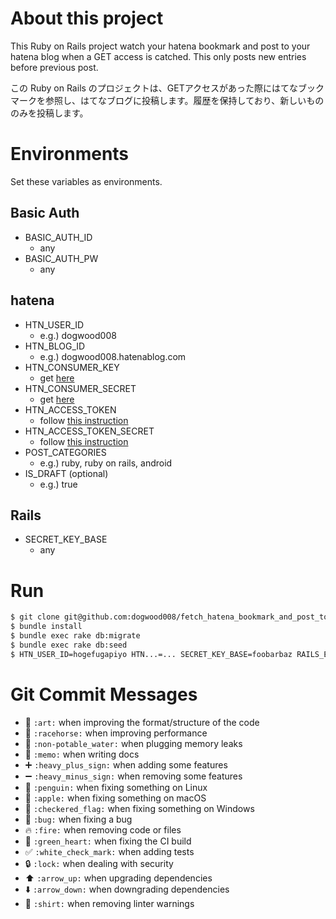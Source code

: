 # About this project

This Ruby on Rails project watch your hatena bookmark and post to your hatena blog when a GET access is catched. This only posts new entries before previous post.

この Ruby on Rails のプロジェクトは、GETアクセスがあった際にはてなブックマークを参照し、はてなブログに投稿します。履歴を保持しており、新しいもののみを投稿します。

# Environments

Set these variables as environments.

## Basic Auth

- BASIC_AUTH_ID
  - any
- BASIC_AUTH_PW
  - any

## hatena

- HTN_USER_ID
  - e.g.) dogwood008
- HTN_BLOG_ID
  - e.g.) dogwood008.hatenablog.com
- HTN_CONSUMER_KEY
  - get [here](http://developer.hatena.ne.jp/)
- HTN_CONSUMER_SECRET
  - get [here](http://developer.hatena.ne.jp/)
- HTN_ACCESS_TOKEN
  - follow [this instruction](https://github.com/kymmt90/hatenablog#2-get-your-access-token-and-access-token-secret)
- HTN_ACCESS_TOKEN_SECRET
  - follow [this instruction](https://github.com/kymmt90/hatenablog#2-get-your-access-token-and-access-token-secret)
- POST_CATEGORIES
  - e.g.) ruby, ruby on rails, android
- IS_DRAFT (optional)
  - e.g.) true

## Rails

- SECRET_KEY_BASE
  - any

# Run

```bash
$ git clone git@github.com:dogwood008/fetch_hatena_bookmark_and_post_to_hatena_blog.git
$ bundle install
$ bundle exec rake db:migrate
$ bundle exec rake db:seed
$ HTN_USER_ID=hogefugapiyo HTN...=... SECRET_KEY_BASE=foobarbaz RAILS_ENV=production bundle exec rails s -b 0.0.0.0
```

# Git Commit Messages

- 🎨  `:art:` when improving the format/structure of the code
- 🐎  `:racehorse:` when improving performance
- 🚱  `:non-potable_water:` when plugging memory leaks
- 📝  `:memo:` when writing docs
- ➕  `:heavy_plus_sign:` when adding some features
- ➖  `:heavy_minus_sign:` when removing some features
- 🐧  `:penguin:` when fixing something on Linux
- 🍎  `:apple:` when fixing something on macOS
- 🏁  `:checkered_flag:` when fixing something on Windows
- 🐛  `:bug:` when fixing a bug
- 🔥  `:fire:` when removing code or files
- 💚  `:green_heart:` when fixing the CI build
- ✅  `:white_check_mark:` when adding tests
- 🔒  `:lock:` when dealing with security
- ⬆️  `:arrow_up:` when upgrading dependencies
- ⬇️  `:arrow_down:` when downgrading dependencies
- 👕  `:shirt:` when removing linter warnings
